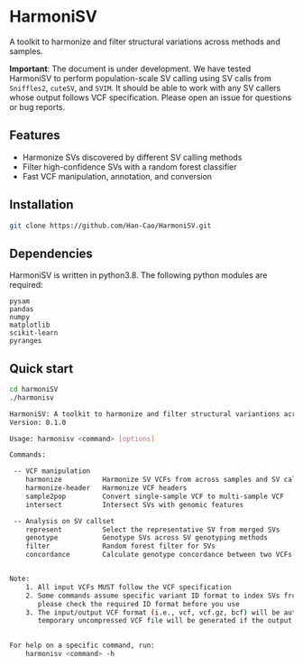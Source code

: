 # HarmoniSV
A toolkit to harmonize and filter structural variations across methods and samples.

**Important**: The document is under development. We have tested HarmoniSV to perform population-scale SV calling using SV calls from `Sniffles2`, `cuteSV`, and `SVIM`. It should be able to work with any SV callers whose output follows VCF specification. Please open an issue for questions or bug reports.

## Features
- Harmonize SVs discovered by different SV calling methods
- Filter high-confidence SVs with a random forest classifier
- Fast VCF manipulation, annotation, and conversion

## Installation
``` bash
git clone https://github.com/Han-Cao/HarmoniSV.git
```
## Dependencies
HarmoniSV is written in python3.8. The following python modules are required:
```
pysam
pandas
numpy
matplotlib
scikit-learn
pyranges
```

## Quick start
``` bash
cd harmoniSV
./harmonisv

HarmoniSV: A toolkit to harmonize and filter structural variantions across methods and samples
Version: 0.1.0

Usage: harmonisv <command> [options]

Commands:

 -- VCF manipulation
    harmonize          Harmonize SV VCFs from across samples and SV calling methods
    harmonize-header   Harmonize VCF headers
    sample2pop         Convert single-sample VCF to multi-sample VCF
    intersect          Intersect SVs with genomic features

 -- Analysis on SV callset
    represent          Select the representative SV from merged SVs
    genotype           Genotype SVs across SV genotyping methods
    filter             Random forest filter for SVs
    concordance        Calculate genotype concordance between two VCFs


Note:
    1. All input VCFs MUST follow the VCF specification
    2. Some commands assume specific variant ID format to index SVs from different methods and samples, 
       please check the required ID format before you use
    3. The input/output VCF format (i.e., vcf, vcf.gz, bcf) will be automatically detected. However, a 
       temporary uncompressed VCF file will be generated if the output is vcf.gz or bcf.
     

For help on a specific command, run:
    harmonisv <command> -h

```
